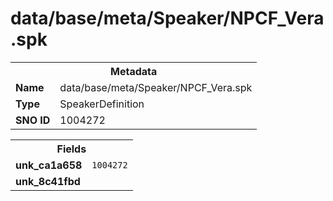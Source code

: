 <h1>data/base/meta/Speaker/NPCF_Vera.spk</h1><table><tr><th colspan="100%">Metadata</th></tr><tr><td><b>Name</b></td><td>data/base/meta/Speaker/NPCF_Vera.spk</td></tr><tr><td><b>Type</b></td><td>SpeakerDefinition</td></tr><tr><td><b>SNO ID</b></td><td>1004272</td></tr></table>

<table><tr><th colspan="100%">Fields</th></tr><tr><td><b>unk_ca1a658</b></td><td><code>1004272</code></td></tr><tr><td><b>unk_8c41fbd</b></td><td></td></tr></table>

